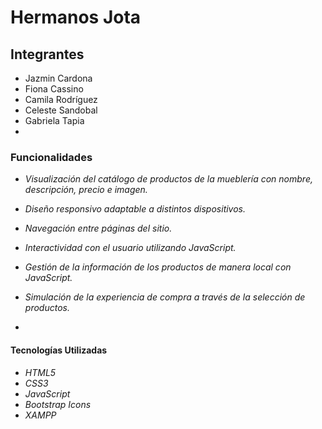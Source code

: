 # Hermanos Jota

## Integrantes
- Jazmin Cardona
- Fiona Cassino
- Camila Rodríguez
- Celeste Sandobal
- Gabriela Tapia
- 
### Funcionalidades

- *Visualización del catálogo de productos de la mueblería con nombre, descripción, precio e imagen.*

- *Diseño responsivo adaptable a distintos dispositivos.*

- *Navegación entre páginas del sitio.*

- *Interactividad con el usuario utilizando JavaScript.*

- *Gestión de la información de los productos de manera local con JavaScript.*

- *Simulación de la experiencia de compra a través de la selección de productos.*
- 
#### Tecnologías Utilizadas

- *HTML5*
- *CSS3*
- *JavaScript*
- *Bootstrap Icons*
- *XAMPP*
